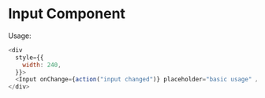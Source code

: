<!-- STORY -->

# Input Component

Usage:

```javascript
<div
  style={{
    width: 240,
  }}>
  <Input onChange={action("input changed")} placeholder="basic usage" />
</div>
```
